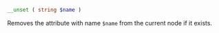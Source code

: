 ```php
__unset ( string $name )
```

Removes the attribute with name `$name` from the current node if it exists.